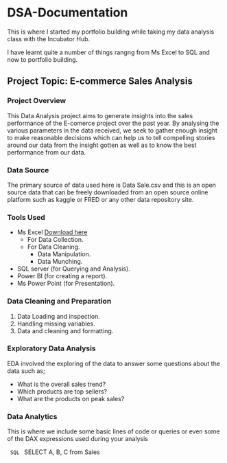 # DSA-Documentation
This is where I started my portfolio building while taking my data analysis class with the Incubator Hub.

I have learnt quite a number of things rangng from Ms Excel to SQL and now to portfolio building.

## Project Topic: E-commerce Sales Analysis

### Project Overview 
This Data Analysis project aims to generate insights into the sales performance of the E-comerce project over the past year. By analysing the various parameters in the data received, we seek to gather enough insight to make reasonable decisions which can help us to tell compelling stories around our data from the insight gotten as well as to know the best performance from our data.   

### Data Source
The primary source of data used here is Data Sale.csv and this is an open source data that can be freely downloaded from an open source online platform such as kaggle or FRED or any other data repository site.

### Tools Used
- Ms Excel [Download here](https://www.bing.com/aclick?ld=e8m4Wk4KFBGo39P6ViwW1rmjVUCUwpv5j6NgsNiqiVf59ZAblqSSiXGaTrzFnosGVlCj5HXo6vyjcX5v09Xy9uuJDQtVCaPkFvKnGF0XulpVcFxAcT2WdC6gszTi_XUfzoRV5Fa-NlRn4tpH3mbi0pZA4tAaAjxz4nqMJF3D9aAcLRF_ymryV7f44pIOoL1XjovHqA6A&u=aHR0cHMlM2ElMmYlMmZ3d3cuYXBwY3JhY3kuY29tJTJmYXBwJTJmbWljcm9zb2Z0LWV4Y2VsLXNwcmVhZHNoZWV0cy5odG1sJTNmbXNjbGtpZCUzZGVhYzUzMThlOWUzMzEzZWI1OGJjNTliNzU1OTRhNGQ5JTI2Y2MlM2QxNjk5MjE0ODklMjZudyUzZG8&rlid=eac5318e9e3313eb58bc59b75594a4d9)
    - For Data Collection.
    - For Data Cleaning.
        - Data Manipulation.
        - Data Munching.
- SQL server (for Querying and Analysis).
- Power BI (for creating a report).
- Ms Power Point (for Presentation).

### Data Cleaning and Preparation
1. Data Loading and inspection.
2. Handling missing variables.
3. Data and cleaning and formatting.

### Exploratory Data Analysis
EDA involved the exploring of the data to answer some questions about the data such as;
- What is the overall sales trend?
- Which products are top sellers?
- What are the products on peak sales?

### Data Analytics
This is where we include some basic lines of code or queries or even some of the DAX expressions used during your analysis

```  SQL  ```
SELECT A, B, C from Sales

